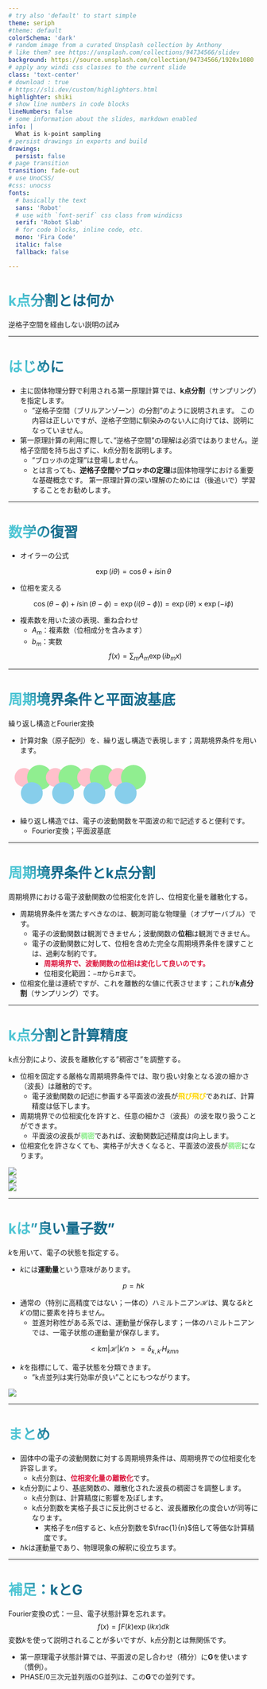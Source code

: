 ```yaml
---
# try also 'default' to start simple
theme: seriph
#theme: default
colorSchema: 'dark'
# random image from a curated Unsplash collection by Anthony
# like them? see https://unsplash.com/collections/94734566/slidev
background: https://source.unsplash.com/collection/94734566/1920x1080
# apply any windi css classes to the current slide
class: 'text-center'
# download : true
# https://sli.dev/custom/highlighters.html
highlighter: shiki
# show line numbers in code blocks
lineNumbers: false
# some information about the slides, markdown enabled
info: |
  What is k-point sampling
# persist drawings in exports and build
drawings:
  persist: false
# page transition
transition: fade-out
# use UnoCSS/
#css: unocss
fonts:
  # basically the text
  sans: 'Robot'
  # use with `font-serif` css class from windicss
  serif: 'Robot Slab'
  # for code blocks, inline code, etc.
  mono: 'Fira Code'
  italic: false
  fallback: false

---
```


# k点分割とは何か

逆格子空間を経由しない説明の試み

---

# はじめに

- 主に固体物理分野で利用される第一原理計算では、**k点分割**（サンプリング）を指定します。
  - ”逆格子空間（ブリルアンゾーン）の分割”のように説明されます。
  この内容は正しいですが、逆格子空間に馴染みのない人に向けては、説明になっていません。
- 第一原理計算の利用に際して、”逆格子空間”の理解は必須ではありません。逆格子空間を持ち出さずに、k点分割を説明します。
  - ”ブロッホの定理”は登場しません。
  - とは言っても、**逆格子空間**や**ブロッホの定理**は固体物理学における重要な基礎概念です。
  第一原理計算の深い理解のためには（後追いで）学習することをお勧めします。

<style>
h1 {
  background-color: #2B90B6;
  background-image: linear-gradient(45deg, #4EC5D4 10%, #146b8c 20%);
  background-size: 100%;
  -webkit-background-clip: text;
  -moz-background-clip: text;
  -webkit-text-fill-color: transparent;
  -moz-text-fill-color: transparent;
}
</style>

---

# 数学の復習

- オイラーの公式

$$
\exp (i \theta) = \cos \theta + i \sin \theta
$$

- 位相を変える

$$
\cos (\theta - \phi)+ i \sin (\theta - \phi) = \exp (i (\theta - \phi)) = \exp (i \theta) \times \exp (-i \phi)
$$

- 複素数を用いた波の表現、重ね合わせ
  - $A_m$：複素数（位相成分を含みます）
  - $b_m$：実数
$$
f(x) = \sum_m A_m \exp(i b_m x)
$$

---

# 周期境界条件と平面波基底

繰り返し構造とFourier変換

- 計算対象（原子配列）を、繰り返し構造で表現します；周期境界条件を用います。

<svg v-click viewBox="0 0 160 30" xmlns="http://www.w3.org/2000/svg">

  <circle cx="10" cy="10" r="6" fill="pink"/>
  <circle cx="20" cy="10" r="8" fill="lightgreen"/>
  <circle cx="15" cy="20" r="7" fill="skyblue"/>

  <circle cx="30" cy="10" r="6" fill="pink"/>
  <circle cx="40" cy="10" r="8" fill="lightgreen"/>
  <circle cx="35" cy="20" r="7" fill="skyblue"/>

  <circle cx="50" cy="10" r="6" fill="pink"/>
  <circle cx="60" cy="10" r="8" fill="lightgreen"/>
  <circle cx="55" cy="20" r="7" fill="skyblue"/>

  <circle cx="70" cy="10" r="6" fill="pink"/>
  <circle cx="80" cy="10" r="8" fill="lightgreen"/>
  <circle cx="75" cy="20" r="7" fill="skyblue"/>
</svg>

- 繰り返し構造では、電子の波動関数を平面波の和で記述すると便利です。
  - Fourier変換；平面波基底

---

# 周期境界条件とk点分割

周期境界における電子波動関数の位相変化を許し、位相変化量を離散化する。

- 周期境界条件を満たすべきなのは、観測可能な物理量（オブザーバブル）です。
  - 電子の波動関数は観測できません；波動関数の**位相**は観測できません。
  - 電子の波動関数に対して、位相を含めた完全な周期境界条件を課すことは、過剰な制約です。
    - <span class="red">周期境界で、波動関数の位相は変化して良いのです。</span>
    - 位相変化範囲：$-\pi$から$\pi$まで。
- 位相変化量は連続ですが、これを離散的な値に代表させます；これが**k点分割**（サンプリング）です。

<style>
.red {
    color: pink;
    font-weight: bold;
}
</style>

---

# k点分割と計算精度

k点分割により、波長を離散化する”稠密さ”を調整する。

- 位相を固定する厳格な周期境界条件では、取り扱い対象となる波の細かさ（波長）は離散的です。
  - 電子波動関数の記述に参画する平面波の波長が<span class="orange">飛び飛び</span>であれば、計算精度は低下します。
- 周期境界での位相変化を許すと、任意の細かさ（波長）の波を取り扱うことができます。
  - 平面波の波長が<span class="green">稠密</span>であれば、波動関数記述精度は向上します。
- 位相変化を許さなくても、実格子が大きくなると、平面波の波長が<span class="green">稠密</span>になります。

<div class="grid grid-cols-[25%_25%_50%]"> <div>
<img class="h-60" src="/images/pw.svg">

</div> <div>

<img v-click class="h-60" src="/images/pw_pi.svg">

</div> <div>

<img v-click class="h-60" src="/images/double.svg">

</div> </div>

<style>
.orange {
    color: gold;
    font-weight: bold;
}
.green {
    color: lightgreen;
    font-weight: bold;
}
.bky {
    background-color: lemonchiffon;
}
</style>

---

# $\bm{k}$は”良い量子数”

$k$を用いて、電子の状態を指定する。

<div class="grid grid-cols-[63%_1fr] gap-4"> <div>

- $k$には**運動量**という意味があります。

$$
p = \hbar k
$$

- 通常の（特別に高精度ではない；一体の）ハミルトニアン$\mathcal{H}$は、異なる$k$と$k'$の間に要素を持ちません。
  - 並進対称性がある系では、運動量が保存します；一体のハミルトニアンでは、一電子状態の運動量が保存します。

$$
<k m | \mathcal{H} | k' n> = \delta_{k, k'} H_{kmn}
$$


- $k$を指標にして、電子状態を分類できます。
  - ”k点並列は実行効率が良い”ことにもつながります。

</div> <div>

<img class="h-100" src="/images/band.svg">

</div> </div>

<style>
.bky {
    background-color: lemonchiffon;
}
</style>

---

# まとめ

- 固体中の電子の波動関数に対する周期境界条件は、周期境界での位相変化を許容します。
  - k点分割は、<span class="red">位相変化量の離散化</span>です。
- k点分割により、基底関数の、離散化された波長の稠密さを調整します。
  - k点分割は、計算精度に影響を及ぼします。
  - k点分割数を実格子長さに反比例させると、波長離散化の度合いが同等になります。
    - 実格子を$n$倍すると、k点分割数を$\frac{1}{n}$倍して等価な計算精度です。
- $\hbar k$は運動量であり、物理現象の解釈に役立ちます。

<style>
h1 {
  background-color: #2B90B6;
  background-image: linear-gradient(45deg, #4EC5D4 10%, #146b8c 20%);
  background-size: 100%;
  -webkit-background-clip: text;
  -moz-background-clip: text;
  -webkit-text-fill-color: transparent;
  -moz-text-fill-color: transparent;
}
.red {
    color: crimson;
    font-weight: bold;
}
</style>

---

# 補足：$\bm{k}$と$\bm{G}$

Fourier変換の式：一旦、電子状態計算を忘れます。
$$
f(x) = \int F(k) \exp (i k x) dk
$$
変数$k$を使って説明されることが多いですが、k点分割とは無関係です。
- 第一原理電子状態計算では、平面波の足し合わせ（積分）に$\bm{G}$を使います（慣例）。
- PHASE/0三次元並列版のG並列は、この$\bm{G}$での並列です。
